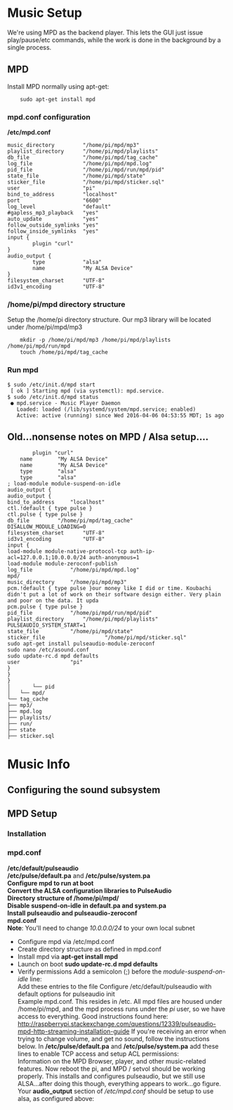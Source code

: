 # Music Setup

We're using MPD as the backend player.  This lets the GUI just issue play/pause/etc commands, while the work is done in the background by a single process. 

## MPD

Install MPD normally using apt-get:   

```
    sudo apt-get install mpd
```

### mpd.conf configuration

**/etc/mpd.conf**

```
music_directory         "/home/pi/mpd/mp3"
playlist_directory      "/home/pi/mpd/playlists"
db_file                 "/home/pi/mpd/tag_cache"
log_file                "/home/pi/mpd/mpd.log"          
pid_file                "/home/pi/mpd/run/mpd/pid"
state_file              "/home/pi/mpd/state"
sticker_file            "/home/pi/mpd/sticker.sql"
user                    "pi"
bind_to_address         "localhost"
port                    "6600"
log_level               "default"
#gapless_mp3_playback   "yes"
auto_update             "yes"
follow_outside_symlinks "yes"
follow_inside_symlinks  "yes"
input {
        plugin "curl"
}
audio_output {
        type            "alsa"
        name            "My ALSA Device"
}
filesystem_charset      "UTF-8"
id3v1_encoding          "UTF-8"
```

### /home/pi/mpd directory structure

Setup the /home/pi directory structure.  Our mp3 library will be located under /home/pi/mpd/mp3

```
    mkdir -p /home/pi/mpd/mp3 /home/pi/mpd/playlists /home/pi/mpd/run/mpd
    touch /home/pi/mpd/tag_cache
```

### Run mpd

```
$ sudo /etc/init.d/mpd start
 [ ok ] Starting mpd (via systemctl): mpd.service.
$ sudo /etc/init.d/mpd status
 ● mpd.service - Music Player Daemon
   Loaded: loaded (/lib/systemd/system/mpd.service; enabled)
   Active: active (running) since Wed 2016-04-06 04:53:55 MDT; 1s ago
```








## Old...nonsense notes on MPD / Alsa setup....


            plugin "curl"
        name        "My ALSA Device"
        name        "My ALSA Device"
        type        "alsa"
        type        "alsa"
    ; load-module module-suspend-on-idle
    audio_output {
    audio_output {
    bind_to_address     "localhost"
    ctl.!default { type pulse }    
    ctl.pulse { type pulse }
    db_file         "/home/pi/mpd/tag_cache"
    DISALLOW_MODULE_LOADING=0
    filesystem_charset      "UTF-8"
    id3v1_encoding          "UTF-8"
    input {
    load-module module-native-protocol-tcp auth-ip-acl=127.0.0.1;10.0.0.0/24 auth-anonymous=1
    load-module module-zeroconf-publish
    log_file            "/home/pi/mpd/mpd.log"
    mpd/
    music_directory     "/home/pi/mpd/mp3"
    pcm.!default { type pulse }our money like I did or time. Koubachi didn't put a lot of work on their software design either. Very plain and poor on the data. It upda
    pcm.pulse { type pulse }
    pid_file            "/home/pi/mpd/run/mpd/pid"
    playlist_directory      "/home/pi/mpd/playlists"
    PULSEAUDIO_SYSTEM_START=1
    state_file          "/home/pi/mpd/state"
    sticker_file                   "/home/pi/mpd/sticker.sql"
    sudo apt-get install pulseaudio-module-zeroconf    
    sudo nano /etc/asound.conf
    sudo update-rc.d mpd defaults
    user                "pi"
    }
    }
    }
    │       └── pid
    │   └── mpd/
    └── tag_cache
    ├── mp3/
    ├── mpd.log
    ├── playlists/
    ├── run/
    ├── state
    ├── sticker.sql
# Music Info
## Configuring the sound subsystem
## MPD Setup
### Installation
### mpd.conf
**/etc/default/pulseaudio**   
**/etc/pulse/default.pa** and **/etc/pulse/system.pa**   
**Configure mpd to run at boot**   
**Convert the ALSA configuration libraries to PulseAudio**    
**Directory structure of /home/pi/mpd/**   
**Disable suspend-on-idle in default.pa and system.pa**   
**Install pulseaudio and pulseaudio-zeroconf**   
**mpd.conf**   
**Note**: You'll need to change *10.0.0.0/24* to your own local subnet
- Configure mpd via /etc/mpd.conf
- Create directory structure as defined in mpd.conf
- Install mpd via **apt-get install mpd**
- Launch on boot **sudo update-rc.d mpd defaults**
- Verify permissions
Add a semicolon (;) before the *module-suspend-on-idle* line:   
Add these entries to the file
Configure /etc/default/pulseaudio with default options for pulseaudio init   
Example mpd.conf.  This resides in /etc. All mpd files are housed under /home/pi/mpd, and the mpd process runs under the *pi* user, so we have access to everything.
Good instructions found here:   
http://raspberrypi.stackexchange.com/questions/12339/pulseaudio-mpd-http-streaming-installation-guide
If you're receiving an error when trying to change volume, and get no sound, follow the instructions below. 
In **/etc/pulse/default.pa** and **/etc/pulse/system.pa** add these lines to enable TCP access and setup ACL permissions:    
Information on the MPD Browser, player, and other music-related features. 
Now reboot the pi, and MPD / setvol should be working properly.
This installs and configures pulseaudio, but we still use ALSA...after doing this though, everything appears to work...go figure.
Your **audio_output** section of */etc/mpd.conf*  should be setup to use alsa, as configured above:   

